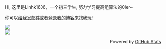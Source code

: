 
Hi, 这里是Linhk1606，一个初三学生, 努力学习提高组算法的OIer~

你可以[给我发邮件](mailto:Linhk1606@outlook.com)或者[登录我的博客](https://blog.lhkstudio.me)来找我玩!

<img align="center" src="https://github-readme-stats.vercel.app/api?username=Linhk1606&bg_color=30,1bcdfc,734ae6&title_color=fff&text_color=fff&icon_color=fff&show_icons=true" />
<br>
<img align="cener" src="https://github-readme-stats.vercel.app/api/top-langs/?username=Linhk1606&bg_color=30,1bcdfc,734ae6&title_color=fff&text_color=fff" />
<p align="right">Powered by <a href="https://github.com/anuraghazra/github-readme-stats/">GitHub Stats</a></p>

